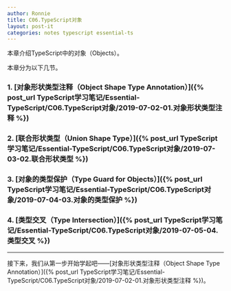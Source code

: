 ```yaml
---
author: Ronnie
title: C06.TypeScript对象
layout: post-it
categories: notes typescript essential-ts
---
```


<!-- # 对象（Object） -->
本章介绍TypeScript中的对象（Objects）。

本章分为以下几节。

### 1. [对象形状类型注释（Object Shape Type Annotation）]({% post_url TypeScript学习笔记/Essential-TypeScript/C06.TypeScript对象/2019-07-02-01.对象形状类型注释 %})

### 2. [联合形状类型（Union Shape Type）]({% post_url TypeScript学习笔记/Essential-TypeScript/C06.TypeScript对象/2019-07-03-02.联合形状类型 %})

### 3. [对象的类型保护（Type Guard for Objects）]({% post_url TypeScript学习笔记/Essential-TypeScript/C06.TypeScript对象/2019-07-04-03.对象的类型保护 %})

### 4. [类型交叉（Type Intersection）]({% post_url TypeScript学习笔记/Essential-TypeScript/C06.TypeScript对象/2019-07-05-04.类型交叉 %})

---

接下来，我们从第一步开始学起吧——[对象形状类型注释（Object Shape Type Annotation）]({% post_url TypeScript学习笔记/Essential-TypeScript/C06.TypeScript对象/2019-07-02-01.对象形状类型注释 %})。